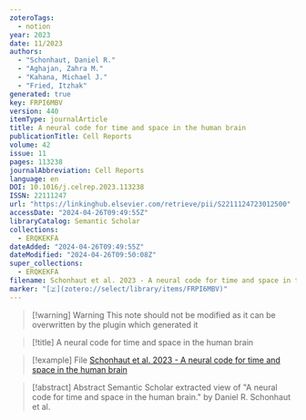 ```yaml
---
zoteroTags:
  - notion
year: 2023
date: 11/2023
authors:
  - "Schonhaut, Daniel R."
  - "Aghajan, Zahra M."
  - "Kahana, Michael J."
  - "Fried, Itzhak"
generated: true
key: FRPI6MBV
version: 440
itemType: journalArticle
title: A neural code for time and space in the human brain
publicationTitle: Cell Reports
volume: 42
issue: 11
pages: 113238
journalAbbreviation: Cell Reports
language: en
DOI: 10.1016/j.celrep.2023.113238
ISSN: 22111247
url: "https://linkinghub.elsevier.com/retrieve/pii/S2211124723012500"
accessDate: "2024-04-26T09:49:55Z"
libraryCatalog: Semantic Scholar
collections:
  - ERQKEKFA
dateAdded: "2024-04-26T09:49:55Z"
dateModified: "2024-04-26T09:50:08Z"
super_collections:
  - ERQKEKFA
filename: Schonhaut et al. 2023 - A neural code for time and space in the human brain
marker: "[🇿](zotero://select/library/items/FRPI6MBV)"
---
```


>[!warning] Warning
> This note should not be modified as it can be overwritten by the plugin which generated it

> [!title] A neural code for time and space in the human brain

> [!example] File
> [Schonhaut et al. 2023 - A neural code for time and space in the human brain](Schonhaut%20et%20al.%202023%20-%20A%20neural%20code%20for%20time%20and%20space%20in%20the%20human%20brain.pdf)

> [!abstract] Abstract
> Semantic Scholar extracted view of "A neural code for time and space in the human brain." by Daniel R. Schonhaut et al.

